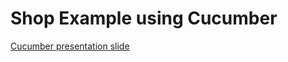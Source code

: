 # Shop Example using Cucumber

[Cucumber presentation slide](https://github.com/ladyusa/cucumber-atm/blob/master/cucumber.pdf)
